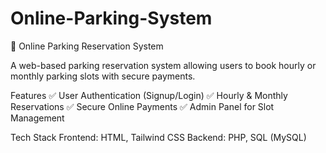 # Online-Parking-System

🚗 Online Parking Reservation System

A web-based parking reservation system allowing users to book hourly or monthly parking slots with secure payments.

Features
✅ User Authentication (Signup/Login)
✅ Hourly & Monthly Reservations
✅ Secure Online Payments
✅ Admin Panel for Slot Management

Tech Stack
Frontend: HTML, Tailwind CSS
Backend: PHP, SQL (MySQL)


